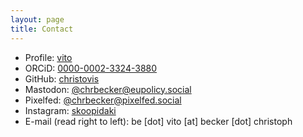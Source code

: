 ```yaml
---
layout: page
title: Contact
---
```


- Profile: [vito](https://vito.be/en/about-vito/employees/christoph-becker)
- ORCiD: [0000-0002-3324-3880](https://orcid.org/0000-0002-3324-3880)
- GitHub: [christovis](https://github.com/Christovis)
- Mastodon: [@chrbecker@eupolicy.social](https://mastodon.green/@chrbecker@eupolicy.social)
- Pixelfed: [@chrbecker@pixelfed.social](https://pixelfed.social/i/web/profile/789250781975312794)
- Instagram: [skoopidaki](https://www.instagram.com/skoopidaki/)
- E-mail (read right to left): be [dot] vito [at] becker [dot] christoph